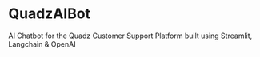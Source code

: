 # QuadzAIBot
AI Chatbot for the Quadz Customer Support Platform built using Streamlit, Langchain &amp; OpenAI
